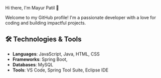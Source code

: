 
 Hi there, I'm Mayur Patil 👋

Welcome to my GitHub profile! I'm a passionate developer with a love for coding and building impactful projects. 

## 🛠️ Technologies & Tools

- **Languages**: JavaScript, Java, HTML, CSS
- **Frameworks**:  Spring Boot, 
- **Databases**: MySQL
- **Tools**:  VS Code, Spring Tool Suite, Eclipse IDE
 
